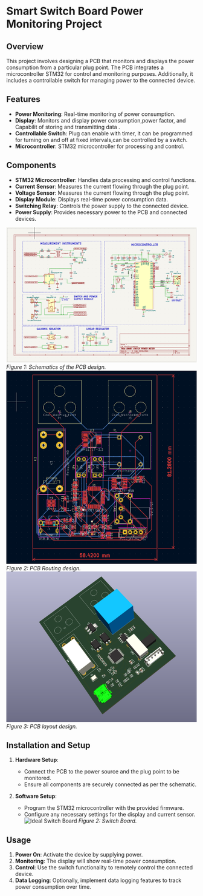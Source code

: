 # Smart Switch Board Power Monitoring Project

## Overview
This project involves designing a PCB that monitors and displays the power consumption from a particular plug point. The PCB integrates a microcontroller STM32 for control and monitoring purposes. Additionally, it includes a controllable switch for managing power to the connected device.

## Features
- **Power Monitoring**: Real-time monitoring of power consumption.
- **Display**: Monitors and display power consumption,power factor, and Capabilit of storing and transmitting data .
- **Controllable Switch**: Plug can enable with timer, it can be programmed for turning on and off at fixed intervals,can be controlled by a switch.
- **Microcontroller**: STM32 microcontroller for processing and control.

## Components
- **STM32 Microcontroller**: Handles data processing and control functions.
- **Current Sensor**: Measures the current flowing through the plug point.
- **Voltage Sensor**: Measures the current flowing through the plug point.
- **Display Module**: Displays real-time power consumption data.
- **Switching Relay**: Controls the power supply to the connected device.
- **Power Supply**: Provides necessary power to the PCB and connected devices.

![Schematics](https://github.com/TasmiyaChaman/Smart-switch-board-power-monitoring-system/blob/main/PCB%20Schematics.png?sanitize=true&raw=true&w=200)
*Figure 1: Schematics of the PCB design.*
![PCB Routing ](https://github.com/TasmiyaChaman/Smart-switch-board-power-monitoring-system/blob/main/PCB%20Routing.png?sanitize=true&raw=true&w=100)
*Figure 2: PCB Routing design.*
![PCB Layout](https://github.com/TasmiyaChaman/Smart-switch-board-power-monitoring-system/blob/main/Layout%20design.png?sanitize=true&raw=true&w=100)
*Figure 3: PCB layout design.*

## Installation and Setup
1. **Hardware Setup**:
   - Connect the PCB to the power source and the plug point to be monitored.
   - Ensure all components are securely connected as per the schematic.

2. **Software Setup**:
   - Program the STM32 microcontroller with the provided firmware.
   - Configure any necessary settings for the display and current sensor.
![Ideal Switch Board](/path/to/pcb_layout_image.png)
*Figure 2: Switch Board.*


## Usage
1. **Power On**: Activate the device by supplying power.
2. **Monitoring**: The display will show real-time power consumption.
3. **Control**: Use the switch functionality to remotely control the connected device.
4. **Data Logging**: Optionally, implement data logging features to track power consumption over time.
